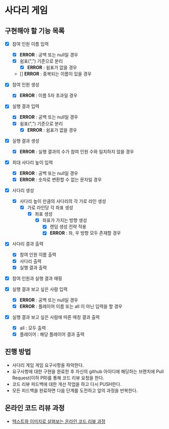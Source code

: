 # 사다리 게임

## 구현해야 할 기능 목록
- [X] 참여 인원 이름 입력
    - [X] __ERROR__ : 공백 또는 null일 경우
    - [X] 쉼표(",") 기준으로 분리
        - [X] __ERROR__ : 쉼표가 없을 경우
    - [] __ERROR__ : 중복되는 이름이 있을 경우

- [X] 참여 인원 생성
    - [X] __ERROR__ : 이름 5자 초과일 경우   

- [X] 실행 결과 입력
    - [X] __ERROR__ : 공백 또는 null일 경우
    - [X] 쉼표(",") 기준으로 분리
        - [X] __ERROR__ : 쉼표가 없을 경우

- [X] 실행 결과 생성
    - [X] __ERROR__ : 실행 결과의 수가 참여 인원 수와 일치하지 않을 경우

- [X] 최대 사다리 높이 입력
    - [X] __ERROR__ : 공백 또는 null일 경우
    - [X] __ERROR__ : 숫자로 변환할 수 없는 문자일 경우

- [X] 사다리 생성   
    - [X] 사다리 높이 만큼의 사다리의 각 가로 라인 생성
        - [X] 가로 라인당 각 좌표 생성
            - [X] 좌표 생성
                - [X] 좌표가 가지는 방향 생성
                    - [X] 랜덤 생성 전략 적용
                    - [X] __ERROR__ : 좌, 우 방향 모두 존재할 경우

- [X] 사다리 결과 출력
    - [X] 참여 인원 이름 출력
    - [X] 사다리 출력
    - [X] 실행 결과 출력

- [X] 참여 인원과 실행 결과 매핑
    
- [X] 실행 결과 보고 싶은 사람 입력
    - [X] __ERROR__ : 공백 또는 null일 경우
    - [X] __ERROR__ : 플레이어 이름 또는 all 이 아닌 입력을 할 경우
    
- [X] 실행 결과 보고 싶은 사람에 따른 매칭 결과 출력
    - [X] all : 모두 출력
    - [X] 플레이어 : 해당 플레이어 결과 출력
    
## 진행 방법
* 사다리 게임 게임 요구사항을 파악한다.
* 요구사항에 대한 구현을 완료한 후 자신의 github 아이디에 해당하는 브랜치에 Pull Request(이하 PR)를 통해 코드 리뷰 요청을 한다.
* 코드 리뷰 피드백에 대한 개선 작업을 하고 다시 PUSH한다.
* 모든 피드백을 완료하면 다음 단계를 도전하고 앞의 과정을 반복한다.

## 온라인 코드 리뷰 과정
* [텍스트와 이미지로 살펴보는 온라인 코드 리뷰 과정](https://github.com/nextstep-step/nextstep-docs/tree/master/codereview)
